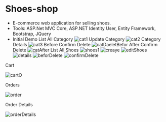 # Shoes-shop
- E-commerce web application for selling shoes. 
- Tools: ASP.Net MVC Core, ASP.NET Identity User, Entity Framework, Bootstrap, JQuery
- Initial Demo 
 List All Category
![cat1](https://user-images.githubusercontent.com/57669085/191618019-d8ae7206-371a-4c70-b60e-7173b90b9be7.PNG)
Update Category 
![cat2](https://user-images.githubusercontent.com/57669085/191618022-6ed8a046-582b-4c90-92d4-c6bbe987eb78.PNG)
Category Details 
![cat3](https://user-images.githubusercontent.com/57669085/191618026-119beb0c-c060-4c98-be9f-d41606949b41.PNG)
Before Confirm Delete 
![catDaeletBefor](https://user-images.githubusercontent.com/57669085/191618062-0cf889f0-4af8-4453-a327-1e108c97b118.PNG)
After Confirm Delete
![catAfter](https://user-images.githubusercontent.com/57669085/191618149-5ca13b42-12bf-418d-84b9-b27e468f174a.PNG)
List All Shoes
![shoes1](https://user-images.githubusercontent.com/57669085/191617314-a004fada-ba20-4276-ab80-1558149bc918.PNG)
![creaye](https://user-images.githubusercontent.com/57669085/192346899-976ff160-095b-4d7c-9454-56df6ebd207a.PNG)
![editShoes](https://user-images.githubusercontent.com/57669085/192347421-0e7d2c0e-a5e4-4cdb-bea2-984ba88aa227.PNG)
![details](https://user-images.githubusercontent.com/57669085/192347425-a43b8993-225b-4cbe-a267-6e6096f9d272.PNG)
![beforDelete](https://user-images.githubusercontent.com/57669085/192347428-56937edc-4c10-4f09-9665-bc776b2f6695.PNG)
![confirmDelete](https://user-images.githubusercontent.com/57669085/192347432-7785931f-858b-4548-aedb-b444d42bb67c.PNG)

Cart


![cartO](https://user-images.githubusercontent.com/57669085/197193881-5200b33a-9c85-4d71-8eb7-6b45106c60a9.PNG)

Orders 

![order](https://user-images.githubusercontent.com/57669085/197338747-fa2f5aa0-a290-4985-990c-4e2f5d217006.PNG)

Order Details

![orderDetails](https://user-images.githubusercontent.com/57669085/197338760-9f067553-5d97-405c-839b-4ee2615c1fb8.PNG)
